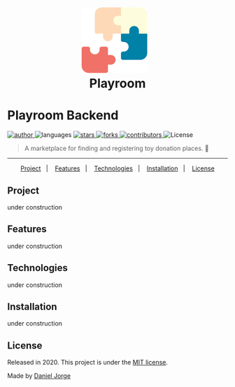 <h1 align="center">
   <img alt="Playroom" 
      title="#delicinha"
      src=".github/logo.svg"
      width="150px" />
   &nbsp;<div align="center">Playroom</div>
</h1>
 
<h1> Playroom Backend </h1>

<p align="left">
   <a href="https://github.com/danieljpgo">
      <img
         alt="author"
         src="https://img.shields.io/badge/author-danieljpgo-0081A7?style=flat-square"
      />
   </a>
   <img
      alt="languages"
      src="https://img.shields.io/github/languages/count/danieljpgo/playroom-backend?color=0081A7&style=flat-square"
   />
   <a href="https://github.com/danieljpgo/playroom-backend/stargazers">
      <img
         alt="stars"
         src="https://img.shields.io/github/stars/danieljpgo/playroom-backend?color=0081A7&style=flat-square"/>
   </a>
   <a href="https://github.com/danieljpgo/playroom-backend/network/members">
      <img
         alt="forks"
         src="https://img.shields.io/github/forks/danieljpgo/playroom-backend?color=0081A7&style=flat-square"/>
   </a>
   <a href="https://github.com/danieljpgo/playroom-backend/graphs/contributors">
      <img
         alt="contributors"
         src="https://img.shields.io/github/contributors/danieljpgo/playroom-backend?color=0081A7&style=flat-square"/>
   </a>
   
  <img alt="License" src="https://img.shields.io/badge/license-MIT-0081A7?style=flat-square">
</p>

> A marketplace for finding and registering toy donation places. :jigsaw:

----


<p align="center">
   <a href="#-projeto">Project</a>&nbsp;&nbsp;&nbsp;|&nbsp;&nbsp;&nbsp;
   <a href="#-features">Features</a>&nbsp;&nbsp;&nbsp;|&nbsp;&nbsp;&nbsp;
   <a href="#-technologies">Technologies</a>&nbsp;&nbsp;&nbsp;|&nbsp;&nbsp;&nbsp;
   <a href="#-como-contribuir">Installation</a>&nbsp;&nbsp;&nbsp;|&nbsp;&nbsp;&nbsp;
   <a href="#-license">License</a>
</p>


## Project
under construction 

## Features
under construction 

## Technologies
under construction 

## Installation
under construction 

## License
Released in 2020. This project is under the [MIT license](https://github.com/danieljpgo/playroom-backend/master/LICENSE).

Made by [Daniel Jorge](https://github.com/danieljpgo)
